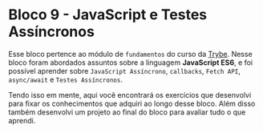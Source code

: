 # Bloco 9 - JavaScript e Testes Assíncronos

Esse bloco pertence ao módulo de `fundamentos` do curso da [Trybe](https://www.betrybe.com/). Nesse bloco foram abordados assuntos sobre a linguagem __JavaScript ES6__, e foi possível aprender sobre `JavaScript Assíncrono`, `callbacks`, `Fetch API`, `async/await` e `Testes Assíncronos`.

Tendo isso em mente, aqui você encontrará os exercícios que desenvolvi para fixar os conhecimentos que adquiri ao longo desse bloco. Além disso também desenvolvi um projeto ao final do bloco para avaliar tudo o que aprendi.